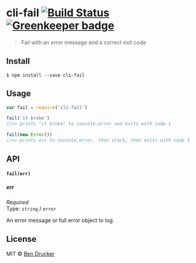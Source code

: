 # cli-fail [![Build Status](https://travis-ci.org/bendrucker/cli-fail.svg?branch=master)](https://travis-ci.org/bendrucker/cli-fail) [![Greenkeeper badge](https://badges.greenkeeper.io/bendrucker/cli-fail.svg)](https://greenkeeper.io/)

> Fail with an error message and a correct exit code


## Install

```
$ npm install --save cli-fail
```


## Usage

```js
var fail = require('cli-fail')

fail('it broke')
//=> prints "it broke" to console.error and exits with code 1

fail(new Error())
//=> prints err to console.error, then stack, then exits with code 1
```

## API

#### `fail(err)`

##### err

*Required*  
Type: `string` / `error`

An error message or full error object to log.

## License

MIT © [Ben Drucker](http://bendrucker.me)
